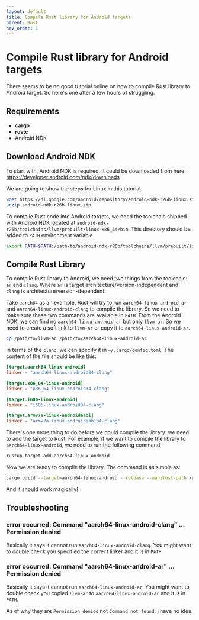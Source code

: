 ```yaml
---
layout: default
title: Compile Rust library for Android targets
parent: Rust
nav_order: 1
---
```


# Compile Rust library for Android targets

There seems to be no good tutorial online on how to compile Rust library to Android target. So here's one after a few hours of struggling.

## Requirements
- __cargo__
- __rustc__
- Android NDK

## Download Android NDK

To start with, Android NDK is required. It could be downloaded from here: https://developer.android.com/ndk/downloads

We are going to show the steps for Linux in this tutorial.  

```bash
wget https://dl.google.com/android/repository/android-ndk-r26b-linux.zip
unzip android-ndk-r26b-linux.zip
```

To compile Rust code into Android targets, we need the toolchain shipped with Android NDK located at `android-ndk-r26b/toolchains/llvm/prebuilt/linux-x86_64/bin`. This directory should be added to `PATH` environment variable.

```bash
export PATH=$PATH:/path/to/android-ndk-r26b/toolchains/llvm/prebuilt/linux-x86_64/bin
```

## Compile Rust Library

To compile Rust library to Android, we need two things from the toolchain: `ar` and `clang`. Where `ar` is target architecture/version-independent and `clang` is architecture/version-dependent.

Take `aarch64` as an example, Rust will try to run `aarch64-linux-android-ar` and `aarch64-linux-android-clang` to compile the library. So we need to make sure these two commands are available in `PATH`. From the Android NDK, we can find no `aarch64-linux-android-ar` but only `llvm-ar`. So we need to create a soft link to `llvm-ar` or copy it to `aarch64-linux-android-ar`.

```bash
cp /path/to/llvm-ar /path/to/aarch64-linux-android-ar
```

In terms of the `clang`, we can specify it in `~/.cargo/config.toml`. The content of the file should be like this:

```toml
[target.aarch64-linux-android]
linker = "aarch64-linux-android34-clang"

[target.x86_64-linux-android]
linker = "x86_64-linux-android34-clang"

[target.i686-linux-android]
linker = "i686-linux-android34-clang"

[target.armv7a-linux-androideabi]
linker = "armv7a-linux-androideabi34-clang"
```

There's one more thing to do before we could compile the library: we need to add the target to Rust. For example, if we want to compile the library to `aarch64-linux-android`, we need to run the following command:

```bash
rustup target add aarch64-linux-android
```

Now we are ready to compile the library. The command is as simple as:

```bash
cargo build --target=aarch64-linux-android --release --manifest-path /path/to/Cargo.toml
```

And it should work magically!

## Troubleshooting

### error occurred: Command "aarch64-linux-android-clang" ... Permission denied

Basically it says it cannot run `aarch64-linux-android-clang`. You might want to double check you specified the correct linker and it is in `PATH`.

### error occurred: Command "aarch64-linux-android-ar" ... Permission denied

Basically it says it cannot run `aarch64-linux-android-ar`. You might want to double check you copied `llvm-ar` to `aarch64-linux-android-ar` and it is in `PATH`.

As of why they are `Permission denied` not `Command not found`, I have no idea. 